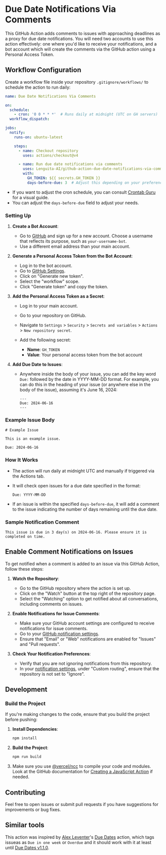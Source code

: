 # Due Date Notifications Via Comments

This GitHub Action adds comments to issues with approaching deadlines as a proxy for due date notifications. You will need two accounts to use this action effectively: one where you'd like to receive your notifications, and a bot account which will create the comments via the GitHub action using a Personal Access Token.

## Workflow Configuration

Create a workflow file inside your repository `.gitignore/workflows/` to schedule the action to run daily:

```yaml
name: Due Date Notifications Via Comments

on:
  schedule:
    - cron: '0 0 * * *'  # Runs daily at midnight (UTC on GH servers)
  workflow_dispatch:

jobs:
  notify:
    runs-on: ubuntu-latest

    steps:
      - name: Checkout repository
        uses: actions/checkout@v4

      - name: Run due date notifications via comments
        uses: Lenguita-AI/github-action-due-date-notifications-via-comments@v1.1
        with:
          GH_TOKEN: ${{ secrets.GH_TOKEN }}
          days-before-due: 3  # Adjust this depending on your preference to be notified
```

- If you want to adjust the cron schedule, you can consult [Crontab Guru](https://crontab.guru/) for a visual guide.
- You can adjust the `days-before-due` field to adjust your needs.

### Setting Up

1. **Create a Bot Account**:
   - Go to [GitHub](https://github.com/) and sign up for a new account. Choose a username that reflects its purpose, such as `your-username-bot`.
   - Use a different email address than your main account.

2. **Generate a Personal Access Token from the Bot Account**:
   - Log in to the bot account.
   - Go to [GitHub Settings](https://github.com/settings/tokens).
   - Click on "Generate new token".
   - Select the "workflow" scope.
   - Click "Generate token" and copy the token.

3. **Add the Personal Access Token as a Secret**:
   - Log in to your main account.
   - Go to your repository on GitHub.
   - Navigate to `Settings` > `Security` > `Secrets and variables` > `Actions` > `New repository secret`.
   - Add the following secret:

     - **Name**: `GH_TOKEN`
     - **Value**: Your personal access token from the bot account

4. **Add Due Date to Issues**:
   - Anywhere inside the body of your issue, you can add the key word `Due:` followed by the date in YYYY-MM-DD format. For example, you can do this in the heading of your issue (or anywhere else in the body of the issue), assuming it's June 16, 2024:
     ```
     ---
     Due: 2024-06-16
     ---
     ```

### Example Issue Body

```
# Example Issue

This is an example issue.

Due: 2024-06-16

```

### How It Works

- The action will run daily at midnight UTC and manually if triggered via the Actions tab.
- It will check open issues for a due date specified in the format:

  ```
  Due: YYYY-MM-DD
  ```

- If an issue is within the specified `days-before-due`, it will add a comment to the issue indicating the number of days remaining until the due date.

### Sample Notification Comment

```
This issue is due in 3 day(s) on 2024-06-16. Please ensure it is completed on time.
```

## Enable Comment Notifications on Issues

To get notified when a comment is added to an issue via this GitHub Action, follow these steps:

1. **Watch the Repository**:
   - Go to the GitHub repository where the action is set up.
   - Click on the "Watch" button at the top right of the repository page.
   - Select the "Watching" option to get notified about all conversations, including comments on issues.

2. **Enable Notifications for Issue Comments**:
   - Make sure your GitHub account settings are configured to receive notifications for issue comments.
   - Go to your [GitHub notification settings](https://github.com/settings/notifications).
   - Ensure that "Email" or "Web" notifications are enabled for "Issues" and "Pull requests".

3. **Check Your Notification Preferences**:
   - Verify that you are not ignoring notifications from this repository.
   - In your [notification settings](https://github.com/settings/notifications), under "Custom routing", ensure that the repository is not set to "Ignore".

## Development

### Build the Project

If you're making changes to the code, ensure that you build the project before pushing:

1. **Install Dependencies**:
   ```bash
   npm install
   ```

2. **Build the Project**:
   ```bash
   npm run build
   ```

3. Make sure you use [@vercel/ncc](https://github.com/vercel/ncc) to compile your code and modules. Look at the GitHub documentation for [Creating a JavaScript Action](https://docs.github.com/en/actions/creating-actions/creating-a-javascript-action) if needed.

## Contributing

Feel free to open issues or submit pull requests if you have suggestions for improvements or bug fixes.

## Similar tools

This action was inspired by [Alex Leventer](https://github.com/alexleventer)'s [Due Dates](https://github.com/marketplace/actions/due-dates
) action, which tags issueas as `Due in one week` or `Overdue` and it should work with it at least until [Due Dates v1.1.0](https://github.com/alexleventer/github-issue-due-dates-action/releases/tag/1.1.0).

